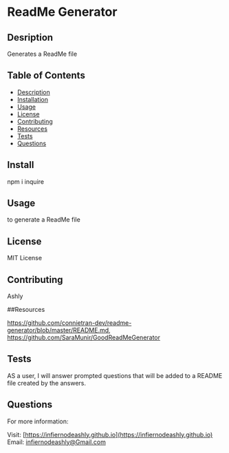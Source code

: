 # ReadMe Generator
    
## Desription
        
Generates a ReadMe file

## Table of Contents

* [Description](#description)
* [Installation](#install)
* [Usage](#usage)
* [License](#license)
* [Contributing](#contributing)
* [Resources](#resources)
* [Tests](#tests)
* [Questions](#questions)

## Install

npm i inquire

## Usage

to generate a ReadMe file

## License

MIT License

## Contributing

Ashly

##Resources

https://github.com/connietran-dev/readme-generator/blob/master/README.md, https://github.com/SaraMunir/GoodReadMeGenerator

## Tests

AS a user, I will answer prompted questions that will be added to a README file created by the answers.

## Questions

For more information:

Visit: [https://infiernodeashly.github.io](https://infiernodeashly.github.io)
Email: infiernodeashly@Gmail.com
